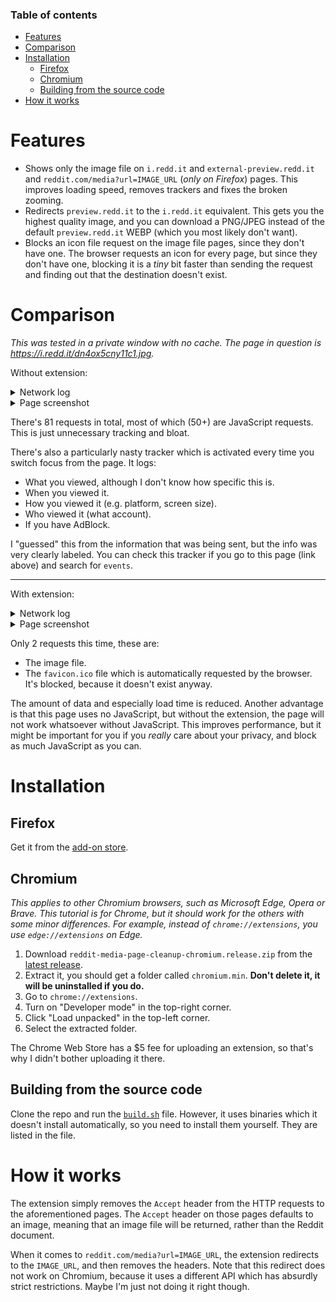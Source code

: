 ### Table of contents

- [Features](#features)
- [Comparison](#comparison)
- [Installation](#installation)
  - [Firefox](#firefox)
  - [Chromium](#chromium)
  - [Building from the source code](#building-from-the-source-code)
- [How it works](#how-it-works)

# Features

- Shows only the image file on `i.redd.it` and `external-preview.redd.it` and `reddit.com/media?url=IMAGE_URL` (*only on Firefox*) pages.
This improves loading speed, removes trackers and fixes the broken zooming.
- Redirects `preview.redd.it` to the `i.redd.it` equivalent.
This gets you the highest quality image, and you can download a PNG/JPEG instead of the default `preview.redd.it` WEBP (which you most likely don't want).
- Blocks an icon file request on the image file pages, since they don't have one.
The browser requests an icon for every page, but since they don't have one, blocking it is a *tiny* bit faster than sending the request and finding out that the destination doesn't exist.

# Comparison

*This was tested in a private window with no cache. The page in question is https://i.redd.it/dn4ox5cny11c1.jpg.*

Without extension:

<details>
<summary>Network log</summary>

![Without extension network log](without-extension-log.png)
</details>

<details>
<summary>Page screenshot</summary>

![Without extension page screenshot](without-extension-page.png)
</details>

There's 81 requests in total, most of which (50+) are JavaScript requests.
This is just unnecessary tracking and bloat.

There's also a particularly nasty tracker which is activated every time you switch focus from the page.
It logs:

- What you viewed, although I don't know how specific this is.
- When you viewed it.
- How you viewed it (e.g. platform, screen size).
- Who viewed it (what account).
- If you have AdBlock.

I "guessed" this from the information that was being sent, but the info was very clearly labeled.
You can check this tracker if you go to this page (link above) and search for `events`.

---

With extension:

<details>
<summary>Network log</summary>

![With extension network log](with-extension-log.png)
</details>

<details>
<summary>Page screenshot</summary>

![With extension page screenshot](with-extension-page.png)
</details>

Only 2 requests this time, these are:

- The image file.
- The `favicon.ico` file which is automatically requested by the browser. It's blocked, because it doesn't exist anyway.

The amount of data and especially load time is reduced.
Another advantage is that this page uses no JavaScript, but without the extension, the page will not work whatsoever without JavaScript.
This improves performance, but it might be important for you if you *really* care about your privacy,
and block as much JavaScript as you can.

# Installation

## Firefox

Get it from the [add-on store](https://addons.mozilla.org/en-US/firefox/addon/reddit-media-page-cleanup/).

## Chromium

*This applies to other Chromium browsers, such as Microsoft Edge, Opera or Brave.
This tutorial is for Chrome, but it should work for the others with some minor differences.
For example, instead of `chrome://extensions`, you use `edge://extensions` on Edge.*

1. Download `reddit-media-page-cleanup-chromium.release.zip` from the [latest release].
2. Extract it, you should get a folder called `chromium.min`. **Don't delete it, it will be uninstalled if you do.**
3. Go to `chrome://extensions`.
4. Turn on "Developer mode" in the top-right corner.
5. Click "Load unpacked" in the top-left corner.
6. Select the extracted folder.

The Chrome Web Store has a $5 fee for uploading an extension, so that's why I didn't bother uploading it there.

## Building from the source code

Clone the repo and run the [`build.sh`](https://github.com/tigerros/reddit-media-page-cleanup/blob/master/build.sh) file.
However, it uses binaries which it doesn't install automatically, so you need to install them yourself.
They are listed in the file.

# How it works

The extension simply removes the `Accept` header from the HTTP requests to the aforementioned pages.
The `Accept` header on those pages defaults to an image, meaning that an image file will be returned,
rather than the Reddit document.

When it comes to `reddit.com/media?url=IMAGE_URL`, the extension redirects to the `IMAGE_URL`,
and then removes the headers. Note that this redirect does not work on Chromium,
because it uses a different API which has absurdly strict restrictions.
Maybe I'm just not doing it right though.

[latest release]: https://github.com/tigerros/reddit-media-page-cleanup/releases/latest